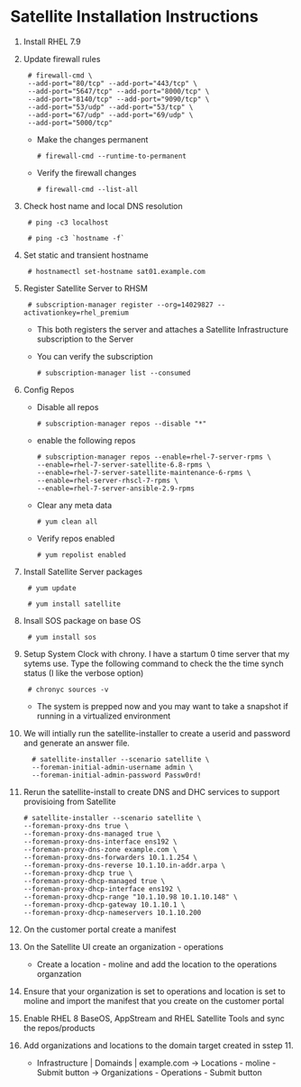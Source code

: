 # Satellite Installation Instructions

1. Install RHEL 7.9
2. Update firewall rules
  
        # firewall-cmd \
        --add-port="80/tcp" --add-port="443/tcp" \
        --add-port="5647/tcp" --add-port="8000/tcp" \
        --add-port="8140/tcp" --add-port="9090/tcp" \
        --add-port="53/udp" --add-port="53/tcp" \
        --add-port="67/udp" --add-port="69/udp" \
        --add-port="5000/tcp"

    - Make the changes permanent

          # firewall-cmd --runtime-to-permanent

    - Verify the firewall changes

          # firewall-cmd --list-all

4. Check host name and local DNS resolution

        # ping -c3 localhost

        # ping -c3 `hostname -f`

5. Set static and transient hostname

        # hostnamectl set-hostname sat01.example.com

6. Register Satellite Server to RHSM

        # subscription-manager register --org=14029827 --activationkey=rhel_premium
        
    - This both registers the server and attaches a Satellite Infrastructure subscription to the  Server
    
    - You can verify the subscription
        
          # subscription-manager list --consumed
       

7. Config Repos

    - Disable all repos
    
          # subscription-manager repos --disable "*"
          
    - enable the following repos
    
          # subscription-manager repos --enable=rhel-7-server-rpms \
          --enable=rhel-7-server-satellite-6.8-rpms \
          --enable=rhel-7-server-satellite-maintenance-6-rpms \
          --enable=rhel-server-rhscl-7-rpms \
          --enable=rhel-7-server-ansible-2.9-rpms

    - Clear any meta data
    
          # yum clean all
          
    - Verify repos enabled
    
          # yum repolist enabled
          
8. Install Satellite Server packages
 
        # yum update
        
        # yum install satellite

9. Insall SOS package on base OS

        # yum install sos
        
10.  Setup System Clock with chrony.  I have a startum 0 time server that my sytems use.  Type the following command to check the the time synch status (I like the verbose option)

          # chronyc sources -v
          
     - The system is prepped now and you may want to take a snapshot if running in a virtualized environment

11. We will intially run the satellite-installer to create a userid and password and generate an answer file.  

          # satellite-installer --scenario satellite \
          --foreman-initial-admin-username admin \
          --foreman-initial-admin-password Passw0rd!
          
11. Rerun the satellite-install to create DNS and DHC services to support provisioing from Satellite

        # satellite-installer --scenario satellite \
        --foreman-proxy-dns true \
        --foreman-proxy-dns-managed true \
        --foreman-proxy-dns-interface ens192 \
        --foreman-proxy-dns-zone example.com \
        --foreman-proxy-dns-forwarders 10.1.1.254 \
        --foreman-proxy-dns-reverse 10.1.10.in-addr.arpa \
        --foreman-proxy-dhcp true \
        --foreman-proxy-dhcp-managed true \
        --foreman-proxy-dhcp-interface ens192 \
        --foreman-proxy-dhcp-range "10.1.10.98 10.1.10.148" \
        --foreman-proxy-dhcp-gateway 10.1.10.1 \
        --foreman-proxy-dhcp-nameservers 10.1.10.200 

12. On the customer portal create a manifest
13. On the Satellite UI create an organization - operations
    - Create a location - moline and add the location to the operations organzation
14. Ensure that your organization is set to operations and location is set to moline and import the manifest that you create on the customer portal
15. Enable RHEL 8 BaseOS, AppStream and RHEL Satellite Tools and sync the repos/products
16. Add organizations and locations to the domain target created in sstep 11.  
    - Infrastructure | Domainds | example.com -> Locations - moline - Submit button -> Organizations - Operations - Submit button
